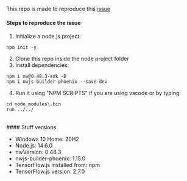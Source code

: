 This repo is made to reproduce this [issue](https://github.com/tensorflow/tfjs/issues/4189)
<br>
#### Steps to reproduce the issue

1. Initialize a node.js project:

```
npm init -y
```

2. Clone this repo inside the node project folder
3. Install dependencies:

```
npm i nw@0.48.3-sdk -D
npm i nwjs-builder-phoenix --save-dev
```

4. Run it using "NPM SCRIPTS" if you are using vscode or by typing:

```
cd node_modules\.bin
run ../../
```
<br>
#### Stuff versions

* Windows 10 Home: 20H2
* Node.js: 14.6.0
* nwVersion: 0.48.3
* nwjs-builder-phoenix: 1.15.0
* TensorFlow.js installed from: npm
* TensorFlow.js version: 2.7.0